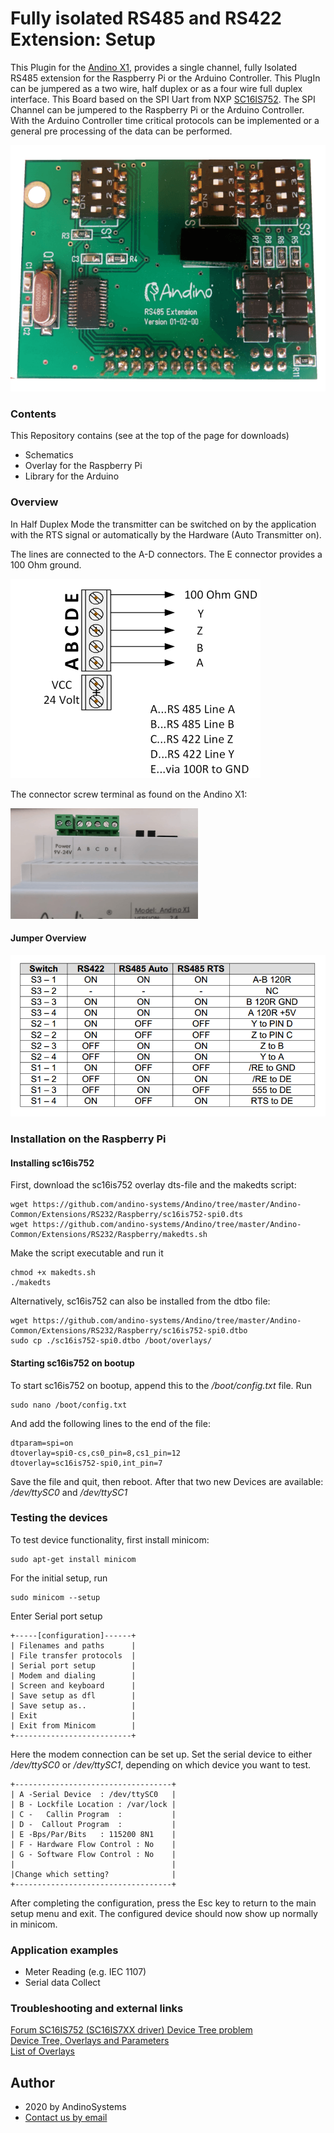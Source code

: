 Fully isolated RS485 and RS422 Extension: Setup
======

This Plugin for the [Andino X1][1], provides a single channel, fully Isolated RS485 extension for the Raspberry Pi or the Arduino Controller. This PlugIn can be jumpered as a two wire, half duplex or as a four wire full duplex interface. This Board based on the SPI Uart from NXP [SC16IS752][3]. The SPI Channel can be jumpered to the Raspberry Pi or the Arduino Controller. With the Arduino Controller time critical protocols can be implemented or a general pre processing of the data can be performed.

![Andino X1 - RS485 RS422 Plugin](./img/rs485-extension-small.png)

### Contents
This Repository contains (see at the top of the page for downloads)
 
* Schematics
* Overlay for the Raspberry Pi
* Library for the Arduino


### Overview
In Half Duplex Mode the transmitter can be switched on by the application with the RTS signal or automatically by the Hardware (Auto Transmitter on). 

The lines are connected to the A-D connectors. The E connector provides a 100 Ohm ground.

![RS485 Connector screw terminal](./img/RS485_RS422.png)

The connector screw terminal as found on the Andino X1:

![Extension connector](./img/extension-connector-small.png)

#### Jumper Overview

![RS485 Jumper](./img/RS485-jumper.png)

### Installation on the Raspberry Pi 

#### Installing sc16is752

First, download the sc16is752 overlay dts-file and the makedts script:

	wget https://github.com/andino-systems/Andino/tree/master/Andino-Common/Extensions/RS232/Raspberry/sc16is752-spi0.dts
	wget https://github.com/andino-systems/Andino/tree/master/Andino-Common/Extensions/RS232/Raspberry/makedts.sh

Make the script executable and run it

	chmod +x makedts.sh
	./makedts


Alternatively, sc16is752 can also be installed from the dtbo file:

	wget https://github.com/andino-systems/Andino/tree/master/Andino-Common/Extensions/RS232/Raspberry/sc16is752-spi0.dtbo
	sudo cp ./sc16is752-spi0.dtbo /boot/overlays/

#### Starting sc16is752 on bootup 

To start sc16is752 on bootup, append this to the */boot/config.txt* file. Run

	sudo nano /boot/config.txt

And add the following lines to the end of the file:

	dtparam=spi=on
	dtoverlay=spi0-cs,cs0_pin=8,cs1_pin=12
	dtoverlay=sc16is752-spi0,int_pin=7


Save the file and quit, then reboot. After that two new Devices are available: */dev/ttySC0* and */dev/ttySC1*

### Testing the devices

To test device functionality, first install minicom:

	sudo apt-get install minicom

For the initial setup, run
    
    sudo minicom --setup

Enter Serial port setup

	+-----[configuration]------+
    | Filenames and paths      |
    | File transfer protocols  |
    | Serial port setup        |
    | Modem and dialing        |
    | Screen and keyboard      |
    | Save setup as dfl        |
    | Save setup as..          |
    | Exit                     |
    | Exit from Minicom        |
    +--------------------------+

Here the modem connection can be set up. Set the serial device to either */dev/ttySC0* or */dev/ttySC1*, depending on which device you want to test.

    +-----------------------------------+
    | A -Serial Device  : /dev/ttySC0   |
    | B - Lockfile Location : /var/lock |
    | C -   Callin Program  :           |
    | D -  Callout Program  :           |
    | E -Bps/Par/Bits   : 115200 8N1    |
    | F - Hardware Flow Control : No    |
    | G - Software Flow Control : No    |
    |                                   |
    |Change which setting?              |
    +-----------------------------------+

After completing the configuration, press the Esc key to return to the main setup menu and exit. The configured device should now show up normally in minicom. 

### Application examples
* Meter Reading (e.g. IEC 1107)
* Serial data Collect

### Troubleshooting and external links
[Forum SC16IS752 (SC16IS7XX driver) Device Tree problem][4]  
[Device Tree, Overlays and Parameters][5]  
[List of Overlays][5]  

Author
-----

* 2020 by AndinoSystems
* [Contact us by email](mailto:info@andino.systems)

[1]:https://andino.systems/andino-x1/
[3]:http://www.nxp.com/docs/en/data-sheet/SC16IS752_SC16IS762.pdf?
[4]:https://www.raspberrypi.org/forums/viewtopic.php?t=146908&p=1083915#p1024636
[5]:https://www.raspberrypi.org/documentation/configuration/device-tree.md
[6]:https://github.com/raspberrypi/firmware/tree/master/boot/overlays
